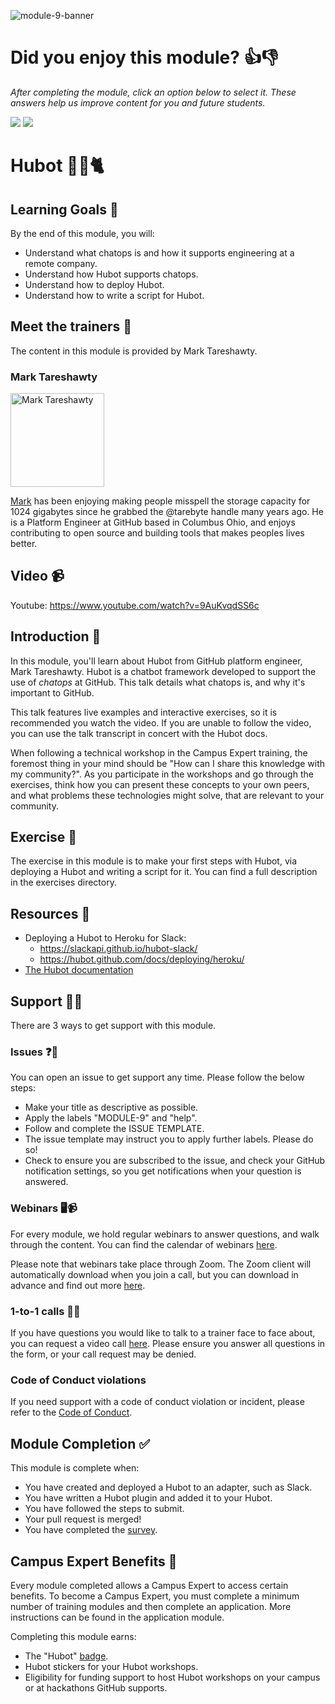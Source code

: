 ![module-9-banner](https://user-images.githubusercontent.com/1790822/28998945-39895ed0-7a05-11e7-9d3c-b58c2412ae03.png)

# Did you enjoy this module? 👍👎
_After completing the module, click an option below to select it. These answers help us improve content for you and future students._  

[![](https://m131jyck4m.execute-api.us-west-2.amazonaws.com/prod/poll/01BQ93H5FQEKB841YSFCPSFWY2/I%20enjoyed%20this%20module)](https://m131jyck4m.execute-api.us-west-2.amazonaws.com/prod/poll/01BQ93H5FQEKB841YSFCPSFWY2/I%20enjoyed%20this%20module/vote)
[![](https://m131jyck4m.execute-api.us-west-2.amazonaws.com/prod/poll/01BQ93H5FQEKB841YSFCPSFWY2/I%20did%20not%20enjoy%20this%20module)](https://m131jyck4m.execute-api.us-west-2.amazonaws.com/prod/poll/01BQ93H5FQEKB841YSFCPSFWY2/I%20did%20not%20enjoy%20this%20module/vote)

# Hubot 🤖🐙🐈

## Learning Goals 🥅

By the end of this module, you will:
- Understand what chatops is and how it supports engineering at a remote company.
- Understand how Hubot supports chatops.
- Understand how to deploy Hubot.
- Understand how to write a script for Hubot.

## Meet the trainers 🍎

The content in this module is provided by Mark Tareshawty.

###  Mark Tareshawty
<img src="https://github.com/tarebyte.png" href="https://github.com/tarebyte" title="Mark Tareshawty" width="150"></img>

[Mark](https://github.com/tarebyte) has been enjoying making people misspell the storage capacity for 1024 gigabytes since he grabbed the @tarebyte handle many years ago. He is a Platform Engineer at GitHub based in Columbus Ohio, and enjoys contributing to open source and building tools that makes peoples lives better.

## Video 📹

Youtube: https://www.youtube.com/watch?v=9AuKvqdSS6c

## Introduction 👋

In this module, you'll learn about Hubot from GitHub platform engineer, Mark Tareshawty. Hubot is a chatbot framework developed to support the use of _chatops_ at GitHub. This talk details what chatops is, and why it's important to GitHub.

This talk features live examples and interactive exercises, so it is recommended you watch the video. If you are unable to follow the video, you can use the talk transcript in concert with the Hubot docs.

When following a technical workshop in the Campus Expert training, the foremost thing in your mind should be "How can I share this knowledge with my community?". As you participate in the workshops and go through the exercises, think how you can present these concepts to your own peers, and what problems these technologies might solve, that are relevant to your community.

## Exercise 📝

The exercise in this module is to make your first steps with Hubot, via deploying a Hubot and writing a script for it. You can find a full description in the exercises directory.

## Resources 📖

- Deploying a Hubot to Heroku for Slack:
  - https://slackapi.github.io/hubot-slack/
  - https://hubot.github.com/docs/deploying/heroku/
- [The Hubot documentation](https://hubot.github.com/docs/)

## Support 🙋🏿

There are 3 ways to get support with this module.

### Issues ❓💬

You can open an issue to get support any time. Please follow the below steps:
- Make your title as descriptive as possible.
- Apply the labels "MODULE-9" and "help".
- Follow and complete the ISSUE TEMPLATE.
- The issue template may instruct you to apply further labels. Please do so!
- Check to ensure you are subscribed to the issue, and check your GitHub notification settings, so you get notifications when your question is answered.

### Webinars 🖥📹

For every module, we hold regular webinars to answer questions, and walk through the content.
You can find the calendar of webinars [here](https://calendar.google.com/calendar/ical/github.com_ei82gchda2egevr7aukq6uj1f0%40group.calendar.google.com/public/basic.ics).  

Please note that webinars take place through Zoom. The Zoom client will automatically download when you join a call, but you can download in advance and find out more [here](https://zoom.us/download).

### 1-to-1 calls 💖📞

If you have questions you would like to talk to a trainer face to face about, you can request a video call [here](https://calendly.com/joenash/campus-experts-support). Please ensure you answer all questions in the form, or your call request may be denied.

### Code of Conduct violations

If you need support with a code of conduct violation or incident, please refer to the [Code of Conduct](../CODE_OF_CONDUCT.md).

## Module Completion ✅

This module is complete when:
- You have created and deployed a Hubot to an adapter, such as Slack.
- You have written a Hubot plugin and added it to your Hubot.
- You have followed the steps to submit.
- Your pull request is merged!
- You have completed the [survey](https://goo.gl/forms/yWLpRp4xycPs6PKS2).

## Campus Expert Benefits 🏅

Every module completed allows a Campus Expert to access certain benefits. To become a Campus Expert, you must complete a minimum number of training modules and then complete an application. More instructions can be found in the application module.

Completing this module earns:
- The "Hubot" [badge](../docs/badges.md).
- Hubot stickers for your Hubot workshops. 
- Eligibility for funding support to host Hubot workshops on your campus or at hackathons GitHub supports.
